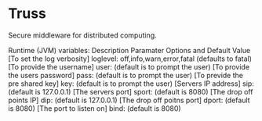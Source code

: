 Truss
=====

Secure middleware for distributed computing.


Runtime (JVM) variables:
Description                     Paramater   Options and Default Value
[To set the log verbosity]      loglevel: off,info,warn,error,fatal (defaults to fatal)
[To provide the username]       user:     (default is to prompt the user)
[To provide the users password] pass:     (default is to prompt the user)
[To previde the pre shared key] key:      (default is to prompt the user)
[Servers IP address]            sip:      (default is 127.0.0.1)
[The servers port]              sport:    (default is 8080)
[The drop off points IP]        dip:      (default is 127.0.0.1)
[The drop off poitns port]      dport:    (default is 8080)
[The port to listen on]         bind:     (default is 8080)
